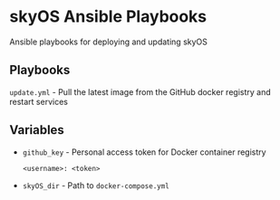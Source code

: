 # skyOS Ansible Playbooks
Ansible playbooks for deploying and updating skyOS

## Playbooks
`update.yml` - Pull the latest image from the GitHub docker registry and restart services

## Variables

 * `github_key` - Personal access token for Docker container registry

    ```
    <username>: <token>
    ```

 * `skyOS_dir` - Path to `docker-compose.yml` 

